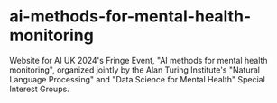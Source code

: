 # ai-methods-for-mental-health-monitoring
Website for AI UK 2024's Fringe Event, "AI methods for mental health monitoring", organized jointly by the Alan Turing Institute's "Natural Language Processing" and "Data Science for Mental Health" Special Interest Groups.
